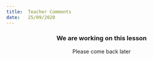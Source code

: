 ```yaml
---
title:  Teacher Comments
date:   25/09/2020
---
```


### <center>We are working on this lesson</center>
<center>Please come back later</center>